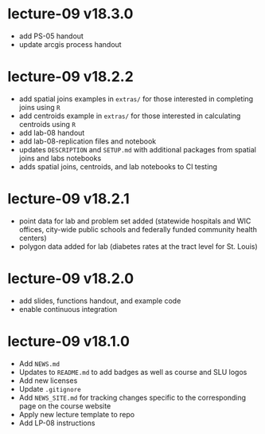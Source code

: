 # lecture-09 v18.3.0

* add PS-05 handout
* update arcgis process handout

# lecture-09 v18.2.2

* add spatial joins examples in `extras/` for those interested in completing joins using `R`
* add centroids example in `extras/` for those interested in calculating centroids using `R`
* add lab-08 handout
* add lab-08-replication files and notebook
* updates `DESCRIPTION` and `SETUP.md` with additional packages from spatial joins and labs notebooks
* adds spatial joins, centroids, and lab notebooks to CI testing

# lecture-09 v18.2.1

* point data for lab and problem set added (statewide hospitals and WIC offices, city-wide public schools and federally funded community health centers)
* polygon data added for lab (diabetes rates at the tract level for St. Louis)

# lecture-09 v18.2.0

* add slides, functions handout, and example code
* enable continuous integration

# lecture-09 v18.1.0

* Add `NEWS.md`
* Updates to `README.md` to add badges as well as course and SLU logos
* Add new licenses
* Update `.gitignore`
* Add `NEWS_SITE.md` for tracking changes specific to the corresponding page on the course website
* Apply new lecture template to repo
* Add LP-08 instructions
